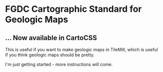 # FGDC Cartographic Standard for Geologic Maps
## ... Now available in CartoCSS

This is useful if you want to make geologic maps in TileMill, which is useful if you think geologic maps should be pretty.

I'm just getting started - more instructions will come.
